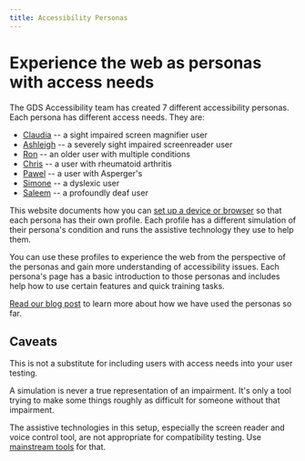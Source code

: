 ```yaml
---
title: Accessibility Personas
---
```


# Experience the web as personas with access needs

The GDS Accessibility team has created 7 different accessibility personas. Each persona has different access needs. They are:

* [Claudia](claudia/) -- a sight impaired screen magnifier user
* [Ashleigh](ashleigh/) -- a severely sight impaired screenreader user
* [Ron](ron/) -- an older user with multiple conditions
* [Chris](chris/) -- a user with rheumatoid arthritis
* [Pawel](pawel/) -- a user with Asperger's
* [Simone](simone/) -- a dyslexic user
* [Saleem](saleem/) -- a profoundly deaf user

This website documents how you can [set up a device or browser](setup/) so that each persona has their own profile.
Each profile has a different simulation of their persona's condition and runs the assistive technology they use to help them.

You can use these profiles to experience the web from the perspective of the personas and gain more understanding of accessibility issues. Each persona's page has a basic introduction to those personas and includes help how to use certain features and quick training tasks.

[Read our blog post](https://accessibility.blog.gov.uk/2019/02/11/using-persona-profiles-to-test-accessibility/) to learn more about how we have used the personas so far.



## Caveats

This is not a substitute for including users with access needs into your user testing.

A simulation is never a true representation of an impairment. It's only a tool trying to make some things roughly as difficult for someone without that impairment.

The assistive technologies in this setup, especially the screen reader and voice control tool, are not appropriate for compatibility testing. Use [mainstream tools](https://www.gov.uk/service-manual/technology/testing-with-assistive-technologies) for that.
